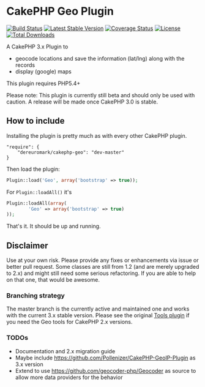 # CakePHP Geo Plugin

[![Build Status](https://api.travis-ci.org/dereuromark/cakephp-geo.png?branch=master)](https://travis-ci.org/dereuromark/cakephp-geo)
[![Latest Stable Version](https://poser.pugx.org/dereuromark/cakephp-geo/v/stable.png)](https://packagist.org/packages/dereuromark/cakephp-geo)
[![Coverage Status](https://coveralls.io/repos/dereuromark/cakephp-geo/badge.png)](https://coveralls.io/r/dereuromark/cakephp-geo)
[![License](https://poser.pugx.org/dereuromark/cakephp-geo/license.png)](https://packagist.org/packages/dereuromark/cakephp-geo)
[![Total Downloads](https://poser.pugx.org/dereuromark/cakephp-geo/d/total.png)](https://packagist.org/packages/dereuromark/cakephp-geo)

A CakePHP 3.x Plugin to
- geocode locations and save the information (lat/lng) along with the records
- display (google) maps

This plugin requires PHP5.4+

Please note: This plugin is currently still beta and should only be used with caution. A release will be made once CakePHP 3.0 is stable.

## How to include
Installing the plugin is pretty much as with every other CakePHP plugin.

```
"require": {
	"dereuromark/cakephp-geo": "dev-master"
}
```

Then load the plugin:

```php
Plugin::load('Geo', array('bootstrap' => true));
```

For `Plugin::loadAll()` it's

```php
Plugin::loadAll(array(
		'Geo' => array('bootstrap' => true)
));
```

That's it. It should be up and running.


## Disclaimer
Use at your own risk. Please provide any fixes or enhancements via issue or better pull request.
Some classes are still from 1.2 (and are merely upgraded to 2.x) and might still need some serious refactoring.
If you are able to help on that one, that would be awesome.

### Branching strategy
The master branch is the currently active and maintained one and works with the current 3.x stable version.
Please see the original [Tools plugin](https://github.com/dereuromark/cakephp-tools) if you need the Geo tools for CakePHP 2.x versions.

### TODOs

* Documentation and 2.x migration guide
* Maybe include https://github.com/Pollenizer/CakePHP-GeoIP-Plugin as 3.x version
* Extend to use https://github.com/geocoder-php/Geocoder as source to allow more data providers for the behavior
